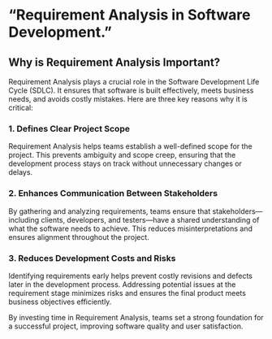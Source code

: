 # “Requirement Analysis in Software Development.”
## Why is Requirement Analysis Important?

Requirement Analysis plays a crucial role in the Software Development Life Cycle (SDLC). It ensures that software is built effectively, meets business needs, and avoids costly mistakes. Here are three key reasons why it is critical:

### 1. **Defines Clear Project Scope**
   Requirement Analysis helps teams establish a well-defined scope for the project. This prevents ambiguity and scope creep, ensuring that the development process stays on track without unnecessary changes or delays.

### 2. **Enhances Communication Between Stakeholders**
   By gathering and analyzing requirements, teams ensure that stakeholders—including clients, developers, and testers—have a shared understanding of what the software needs to achieve. This reduces misinterpretations and ensures alignment throughout the project.

### 3. **Reduces Development Costs and Risks**
   Identifying requirements early helps prevent costly revisions and defects later in the development process. Addressing potential issues at the requirement stage minimizes risks and ensures the final product meets business objectives efficiently.

By investing time in Requirement Analysis, teams set a strong foundation for a successful project, improving software quality and user satisfaction.
